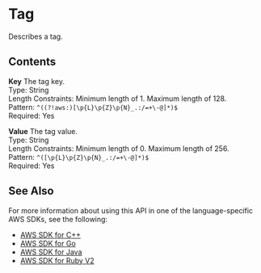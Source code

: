 # Tag<a name="API_Tag"></a>

Describes a tag\. 

## Contents<a name="API_Tag_Contents"></a>

 **Key**   <a name="SageMaker-Type-Tag-Key"></a>
The tag key\.  
Type: String  
Length Constraints: Minimum length of 1\. Maximum length of 128\.  
Pattern: `^((?!aws:)[\p{L}\p{Z}\p{N}_.:/=+\-@]*)$`   
Required: Yes

 **Value**   <a name="SageMaker-Type-Tag-Value"></a>
The tag value\.  
Type: String  
Length Constraints: Minimum length of 0\. Maximum length of 256\.  
Pattern: `^([\p{L}\p{Z}\p{N}_.:/=+\-@]*)$`   
Required: Yes

## See Also<a name="API_Tag_SeeAlso"></a>

For more information about using this API in one of the language\-specific AWS SDKs, see the following:
+  [AWS SDK for C\+\+](http://docs.aws.amazon.com/goto/SdkForCpp/sagemaker-2017-07-24/Tag) 
+  [AWS SDK for Go](http://docs.aws.amazon.com/goto/SdkForGoV1/sagemaker-2017-07-24/Tag) 
+  [AWS SDK for Java](http://docs.aws.amazon.com/goto/SdkForJava/sagemaker-2017-07-24/Tag) 
+  [AWS SDK for Ruby V2](http://docs.aws.amazon.com/goto/SdkForRubyV2/sagemaker-2017-07-24/Tag) 